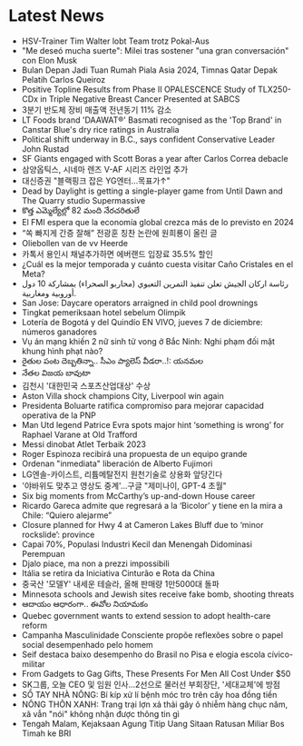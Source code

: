 # Latest News
-  HSV-Trainer Tim Walter lobt Team trotz Pokal-Aus
-  "Me deseó mucha suerte": Milei tras sostener "una gran conversación" con Elon Musk
-  Bulan Depan Jadi Tuan Rumah Piala Asia 2024, Timnas Qatar Depak Pelatih Carlos Queiroz
-  Positive Topline Results from Phase II OPALESCENCE Study of TLX250-CDx in Triple Negative Breast Cancer Presented at SABCS
-  3분기 반도체 장비 매출액 전년동기 11% 감소
-  LT Foods brand 'DAAWAT®' Basmati recognised as the 'Top Brand' in Canstar Blue's dry rice ratings in Australia
-  Political shift underway in B.C., says confident Conservative Leader John Rustad
-  SF Giants engaged with Scott Boras a year after Carlos Correa debacle
-  삼양옵틱스, 시네마 렌즈 V-AF 시리즈 라인업 추가
-  대신증권 "블랙핑크 잡은 YG엔터…목표가↑"
-  Dead by Daylight is getting a single-player game from Until Dawn and The Quarry studio Supermassive
-  కొత్త ఎమ్మెల్యేల్లో 82 మంది నేరచరితులే
-  El FMI espera que la economía global crezca más de lo previsto en 2024
-  “쏙 빠지게 간증 잘해” 전광훈 칭찬 논란에 원희룡이 올린 글
-  Oliebollen van de vv Heerde
-  카톡서 용인시 채널추가하면 에버랜드 입장료 35.5% 할인
-  ¿Cuál es la mejor temporada y cuánto cuesta visitar Caño Cristales en el Meta?
-  رئاسة اركان الجيش تعلن تنفيذ التمرين التعبوي (محاربو الصحراء) بمشاركة 10 دول أوروبية ومغاربية.
-  San Jose: Daycare operators arraigned in child pool drownings
-  Tingkat pemeriksaan hotel sebelum Olimpik
-  Lotería de Bogotá y del Quindío EN VIVO, jueves 7 de diciembre: números ganadores
-  Vụ án mạng khiến 2 nữ sinh tử vong ở Bắc Ninh: Nghi phạm đối mặt khung hình phạt nào?
-  రైతుల పంట దెబ్బతిన్నా.. సీఎం ప్యాలెస్‌ వీడరా..!: యనమల
-  నేతల విజయ బావుటా
-  김천시 '대한민국 스포츠산업대상' 수상
-  Aston Villa shock champions City, Liverpool win again
-  Presidenta Boluarte ratifica compromiso para mejorar capacidad operativa de la PNP
-  Man Utd legend Patrice Evra spots major hint ‘something is wrong’ for Raphael Varane at Old Trafford
-  Messi dinobat Atlet Terbaik 2023
-  Roger Espinoza recibirá una propuesta de un equipo grande
-  Ordenan "inmediata" liberación de Alberto Fujimori
-  LG엔솔-카이스트, 리튬메탈전지 원천기술로 상용화 앞당긴다
-  '야바위도 맞추고 영상도 중계'…구글 "제미나이, GPT-4 초월"
-  Six big moments from McCarthy’s up-and-down House career
-  Ricardo Gareca admite que regresará a la ‘Bicolor’ y tiene en la mira a Chile: “Quiero alejarme”
-  Closure planned for Hwy 4 at Cameron Lakes Bluff due to ‘minor rockslide’: province
-  Capai 70%, Populasi Industri Kecil dan Menengah Didominasi Perempuan
-  Djalo piace, ma non a prezzi impossibili
-  Itália se retira da Iniciativa Cinturão e Rota da China
-  중국산 '모델Y' 내세운 테슬라, 올해 판매량 1만5000대 돌파
-  Minnesota schools and Jewish sites receive fake bomb, shooting threats
-  ఆదాయం ఆధారంగా.. ఈవోల నియామకం
-  Quebec government wants to extend session to adopt health-care reform
-  Campanha Masculinidade Consciente propõe reflexões sobre o papel social desempenhado pelo homem
-  Seif destaca baixo desempenho do Brasil no Pisa e elogia escola cívico-militar
-  From Gadgets to Gag Gifts, These Presents For Men All Cost Under $50
-  SK그룹, 오늘 CEO 및 임원 인사...2선으로 물러선 부회장단, '세대교체'에 방점
-  SỔ TAY NHÀ NÔNG: Bí kíp xử lí bệnh móc tro trên cây hoa đồng tiền
-  NÔNG THÔN XANH: Trang trại lợn xả thải gây ô nhiễm hàng chục năm, xã vẫn "nói" không nhận được thông tin gì
-  Tengah Malam, Kejaksaan Agung Titip Uang Sitaan Ratusan Miliar Bos Timah ke BRI
